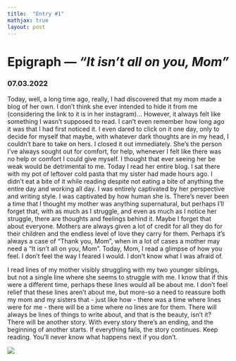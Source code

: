 ```yaml
---
title:  "Entry #1"
mathjax: true
layout: post
---
```


# Epigraph — <i>“It isn’t all on you, Mom”</i>
### 07.03.2022

Today, well, a long time ago, really, I had discovered that my mom made a blog of her own. I don’t think she ever intended to hide it from me (considering the link to it is in her instagram)... However, it always felt like something I wasn’t supposed to read. I can’t even remember how long ago it was that I had first noticed it. I even dared to click on it one day, only to decide for myself that maybe, with whatever dark thoughts are in my head, I couldn’t bare to take on hers. I closed it out immediately. She’s the person I’ve always sought out for comfort, for help, whenever I felt like there was no help or comfort I could give myself. I thought that ever seeing her be weak would be detrimental to me. Today I read her entire blog. I sat there with my pot of leftover cold pasta that my sister had made hours ago. I didn’t eat a bite of it while reading despite not eating a bite of anything the entire day and working all day. I was entirely captivated by her perspective and writing style. I was captivated by how human she is. There’s never been a time that I thought my mother was anything supernatural, but perhaps I’ll forget that, with as much as I struggle, and even as much as I notice her struggle, there are thoughts and feelings behind it. Maybe I forget that about everyone. Mothers are always given a lot of credit for all they do for their children and the endless level of love they carry for them. Perhaps it’s always a case of “Thank you, Mom”, when in a lot of cases a mother may need a “It isn’t all on you, Mom”. Today, Mom, I read a glimpse of how you feel. I don’t feel the way I feared I would. I don’t know what I was afraid of.

I read lines of my mother visibly struggling with my two younger siblings, but not a single line where she seems to struggle with me. I know that if this were a different time, perhaps these lines would all be about me. I don’t feel relief that these lines aren’t about me, but more-so a need to reassure both my mom and my sisters that - just like how - there was a time where lines were for me - there will be a time where no lines are for them. There will always be lines of things to write about, and that is the beauty, isn’t it? There will be another story. With every story there’s an ending, and the beginning of another starts. If everything fails, the story continues. Keep reading. You’ll never know what happens next if you don’t.

<img src="https://storage.needpix.com/thumbs/silhouette-3299372_1280.png">